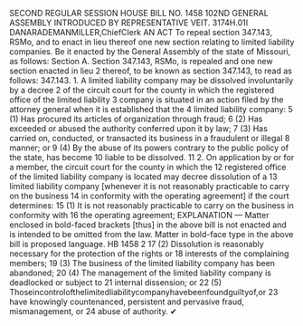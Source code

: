SECOND REGULAR SESSION
HOUSE BILL NO. 1458
102ND GENERAL ASSEMBLY
INTRODUCED BY REPRESENTATIVE VEIT.
3174H.01I DANARADEMANMILLER,ChiefClerk
AN ACT
To repeal section 347.143, RSMo, and to enact in lieu thereof one new section relating to
limited liability companies.
Be it enacted by the General Assembly of the state of Missouri, as follows:
Section A. Section 347.143, RSMo, is repealed and one new section enacted in lieu
2 thereof, to be known as section 347.143, to read as follows:
347.143. 1. A limited liability company may be dissolved involuntarily by a decree
2 of the circuit court for the county in which the registered office of the limited liability
3 company is situated in an action filed by the attorney general when it is established that the
4 limited liability company:
5 (1) Has procured its articles of organization through fraud;
6 (2) Has exceeded or abused the authority conferred upon it by law;
7 (3) Has carried on, conducted, or transacted its business in a fraudulent or illegal
8 manner; or
9 (4) By the abuse of its powers contrary to the public policy of the state, has become
10 liable to be dissolved.
11 2. On application by or for a member, the circuit court for the county in which the
12 registered office of the limited liability company is located may decree dissolution of a
13 limited liability company [whenever it is not reasonably practicable to carry on the business
14 in conformity with the operating agreement] if the court determines:
15 (1) It is not reasonably practicable to carry on the business in conformity with
16 the operating agreement;
EXPLANATION — Matter enclosed in bold-faced brackets [thus] in the above bill is not enacted and is
intended to be omitted from the law. Matter in bold-face type in the above bill is proposed language.
HB 1458 2
17 (2) Dissolution is reasonably necessary for the protection of the rights or
18 interests of the complaining members;
19 (3) The business of the limited liability company has been abandoned;
20 (4) The management of the limited liability company is deadlocked or subject to
21 internal dissension; or
22 (5) Thoseincontrolofthelimitedliabilitycompanyhavebeenfoundguiltyof,or
23 have knowingly countenanced, persistent and pervasive fraud, mismanagement, or
24 abuse of authority.
✔